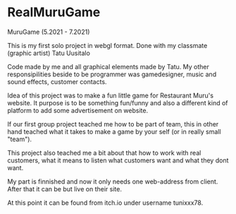 # RealMuruGame

MuruGame (5.2021 - 7.2021)

This is my first solo project in webgl format.
Done with my classmate (graphic artist) Tatu Uusitalo

Code made by me and all graphical elements made by Tatu.
My other responsipilities beside to be programmer was gamedesigner, music and sound effects, customer contacts.

Idea of this project was to make a fun little game for Restaurant Muru's website. It purpose is to be something fun/funny and also 
a different kind of platform to add some advertisement on website.

If our first group project teached me how to be part of team, this in other hand teached what it takes to make a game by your self (or in really small "team").

This project also teached me a bit about that how to work with real customers, what it means to listen what customers want and what they dont want.

My part is finnished and now it only needs one web-address from client. After that it can be but live on their site.

At this point it can be found from itch.io under username tunixxx78.
